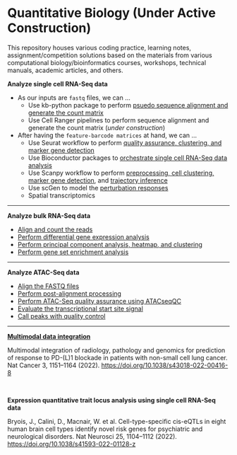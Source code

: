 # Quantitative Biology (Under Active Construction)

This repository houses various coding practice, learning notes, assignment/competition solutions based on the materials from various computational biology/bioinformatics courses, workshops, technical manuals, academic articles, and others. 

**Analyze single cell RNA-Seq data**

- As our inputs are `fastq` files, we can ...
  - Use kb-python package to perform [psuedo sequence alignment and generate the count matrix](SingleCellRNASeq/kb-python)
  - Use Cell Ranger pipelines to perform sequence alignment and generate the count matrix (*under construction*)
- After having the `feature-barcode matrices` at hand, we can ... 
  - Use Seurat workflow to perform [quality assurance, clustering, and marker gene detection](SingleCellRNASeq/SeuratSkinCell.Rmd)
  - Use Bioconductor packages to [orchestrate single cell RNA-Seq data analysis](SingleCellRNASeq/BioconductorSkinCell.Rmd)
  - Use Scanpy workflow to perform [preprocessing, cell clustering, marker gene detection](SingleCellRNASeq/Scanpy/PBMC), and [trajectory inference](SingleCellRNASeq/Scanpy/Bone_Marrow)
  - Use scGen to model the [perturbation responses](SingleCellRNASeq/Perturbation/scGen)  
  - Spatial transcriptomics

<hr>

**Analyze bulk RNA-Seq data**

  - [Align and count the reads](BulkRNASeq/AlignmentCountingTCell.Rmd)
  - [Perform differential gene expression analysis](BulkRNASeq/DEAnalysisTCell.Rmd)
  - [Perform principal component analysis, heatmap, and clustering](BulkRNASeq/PCAHeatmapClusteringTissue.Rmd)
  - [Perform gene set enrichment analysis](BulkRNASeq/GeneSetTCell.Rmd)

<hr>


**Analyze ATAC-Seq data**
  
  - [Align the FASTQ files](ATACSeq/AlignFASTQ.Rmd)
  - [Perform post-alignment processing](ATACSeq/PostAlignment.Rmd)
  - [Perform ATAC-Seq quality assurance using ATACseqQC](ATACSeq/ATACseqQC.Rmd)
  - [Evaluate the transcriptional start site signal](ATACSeq/EvaluateTSS.Rmd)
  - [Call peaks with quality control](ATACSeq/CallPeak.Rmd)


<hr>

**[Multimodal data integration](Note_MultimodalDataIntegration.md)**

Multimodal integration of radiology, pathology and genomics for prediction of response to PD-(L)1 blockade in patients with non-small cell lung cancer. Nat Cancer 3, 1151–1164 (2022). https://doi.org/10.1038/s43018-022-00416-8

<br>

**Expression quantitative trait locus analysis using single cell RNA-Seq data**

Bryois, J., Calini, D., Macnair, W. et al. Cell-type-specific cis-eQTLs in eight human brain cell types identify novel risk genes for psychiatric and neurological disorders. Nat Neurosci 25, 1104–1112 (2022). https://doi.org/10.1038/s41593-022-01128-z

